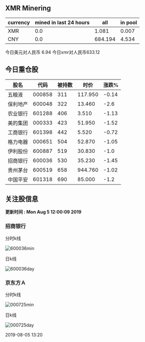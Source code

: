 ## XMR Minering

|currency|mined in last 24 hours|all|in pool|
|---|---|---|---|
|XMR|0.0|1.081|0.007|
|CNY|0.0|684.194|4.534|

今日美元对人民币 6.94	今日xmr对人民币633.12


## 今日重仓股 

|股名|代码|被持数|时价|涨跌%|
|---|---|---|---|---|
|五粮液|000858|311|117.950|-0.14|
|保利地产|600048|322|13.460|-2.6|
|农业银行|601288|406|3.510|-1.13|
|美的集团|000333|423|51.950|-1.52|
|工商银行|601398|442|5.520|-0.72|
|格力电器|000651|504|52.870|-1.05|
|伊利股份|600887|519|30.830|-1.0|
|招商银行|600036|530|35.230|-1.45|
|贵州茅台|600519|658|944.760|-1.02|
|中国平安|601318|690|85.000|-1.2|

## 关注股信息
**更新时间 : Mon Aug  5 12:00:09 2019**
### 招商银行 
分时k线

![600036min](http://image.sinajs.cn/newchart/min/n/sh600036.gif)

日k线

![600036day](http://image.sinajs.cn/newchart/daily/n/sh600036.gif)

### 京东方Ａ 
分时k线

![000725min](http://image.sinajs.cn/newchart/min/n/sz000725.gif)

日k线

![000725day](http://image.sinajs.cn/newchart/daily/n/sz000725.gif)

2019-08-05 13:20
